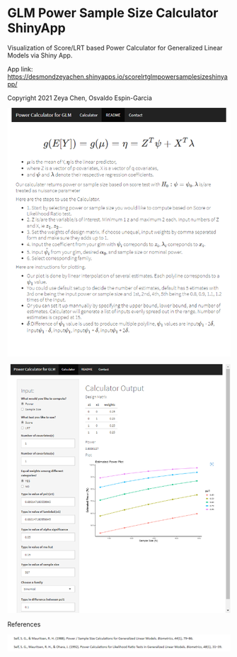 # GLM Power Sample Size Calculator ShinyApp
Visualization of Score/LRT based Power Calculator for Generalized Linear Models via Shiny App.

App link: https://desmondzeyachen.shinyapps.io/scorelrtglmpowersamplesizeshinyapp/

Copyright 2021 Zeya Chen, Osvaldo Espin-Garcia

![alt text](https://github.com/zeyachen/GLMPowerSampleSizeCalculatorShinyApp/blob/main/91415d8f417b16d0c51f0bc6b32225e.png)

![alt text](https://github.com/zeyachen/GLMPowerSampleSizeCalculatorShinyApp/blob/main/bfb6f084a0cc0319383f87b62841a4c.png)

References

![alt text](https://github.com/zeyachen/GLMPowerSampleSizeCalculatorShinyApp/blob/main/reference.jpg)
